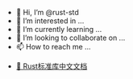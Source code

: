 - 👋 Hi, I’m @rust-std
- 👀 I’m interested in ...
- 🌱 I’m currently learning ...
- 💞️ I’m looking to collaborate on ...
- 📫 How to reach me ...

<!---
rust-std/rust-std is a ✨ special ✨ repository because its `README.md` (this file) appears on your GitHub profile.
You can click the Preview link to take a look at your changes.
--->

- [🌟 Rust标准库中文文档](https://rust.ffactory.org/)
